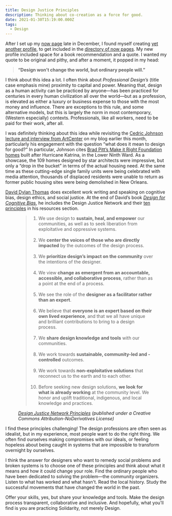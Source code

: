 ```yaml
---
title: Design Justice Principles
description: Thinking about co-creation as a force for good.
date: 2021-01-30T15:19:00.000Z
tags:
  - Design
---
```


After I set up my [now page](/now/) late in December, I found myself creating [yet another profile](https://nownownow.com/p/Mu02), to get included in the [directory of now pages](https://nownownow.com/). My new profile included space for a book recommendation and a quote. I wanted my quote to be original and pithy, and after a moment, it popped in my head:

<blockquote><strong>“Design won’t change the world, but ordinary people will.”</strong></blockquote>

I think about this idea a lot. I often think about <em>Professional Design’s</em> (title case emphasis mine) proximity to capital and power. Meaning that, design as a human activity can be practiced by anyone&mdash;has been practiced for centuries in every human civilization all over the world&mdash;but as a profession, is elevated as either a luxury or business expense to those with the most money and influence. There are exceptions to this rule, and some alternative models, but this is largely the norm in most contemporary, (Western especially) contexts. Professionals, like all workers, need to be paid for their work, after all.

I was definitely thinking about this idea while revisiting the [Cedric Johnson lecture and interview from ArtCenter](/posts/2021-cedric-johnson-policing-education-inequality.html) on my blog earlier this month, particularly his engagement with the question “what does it mean to design for good?” In particular, Johnson cites [Brad Pitt’s Make it Right Foundation homes](https://www.architecturaldigest.com/story/brad-pitt-make-it-right-foundation-new-orleans-katrina-lawsuit) built after Hurricane Katrina, in the Lower Ninth Ward. As a showcase, the 109 homes designed by star architects were impressive, but only a “drop in the bucket” in terms of the actual housing need. At the same time as these cutting-edge single family units were being celebrated with media attention, thousands of displaced residents were unable to return as former public housing sites were being demolished in New Orleans.

[David Dylan Thomas](https://www.daviddylanthomas.com/) does excellent work writing and speaking on cognitive bias, design ethics, and social justice. At the end of David’s book [<i>Design for Cognitive Bias</i>](https://abookapart.com/products/design-for-cognitive-bias), he includes the Design Justice Network and their [ten principles](https://designjustice.org/read-the-principles) in his resources section.

<figure>
    <blockquote cite="https://designjustice.org/read-the-principles">
   <ol>
   
   <li>We use design to <strong>sustain, heal, and empower</strong> our communities, as well as to seek liberation from exploitative and oppressive systems.<br/>&nbsp;</li>
   
   <li>We <strong>center the voices of those who are directly impacted</strong> by the outcomes of the design process.<br/>&nbsp;</li>
   
   <li>We <strong>prioritize design’s impact on the community</strong> over the intentions of the designer.<br/>&nbsp;</li>
   
   <li>We view <strong>change as emergent from an accountable, accessible, and collaborative process</strong>, rather than as a point at the end of a process.<br/>&nbsp;</li>
   
   <li>We see the role of the <strong>designer as a facilitator rather than an expert</strong>.<br/>&nbsp;</li>
   
   <li>We believe that <strong>everyone is an expert based on their own lived experience</strong>, and that we all have unique and brilliant contributions to bring to a design process.<br/>&nbsp;</li>
   
   <li>We <strong>share design knowledge and tools</strong> with our communities.<br/>&nbsp;</li>
   
   <li>We work towards <strong>sustainable, community-led and -controlled</strong> outcomes.<br/>&nbsp;</li>

   <li>We work towards <strong>non-exploitative solutions</strong> that reconnect us to the earth and to each other.<br/>&nbsp;</li>
   
   <li>Before seeking new design solutions, <strong>we look for what is already working</strong> at the community level. We honor and uplift traditional, indigenous, and local knowledge and practices.</li>
   </ol>
       </blockquote>
    <figcaption><cite><a href="https://designjustice.org/read-the-principles">Design Justice Network Principles</a> (published under a Creative Commons Attribution-NoDerivatives License)</cite></figcaption>
</figure>

I find these principles challenging! The design professions are often seen as idealist, but in my experience, most people want to do the right thing. We often find ourselves making compromises with our ideals, or feeling hopeless about being caught in systems that are impossible to transform overnight by ourselves.

I think the answer for designers who want to remedy social problems and broken systems is to choose one of these principles and think about what it means and how it could change your role. Find the ordinary people who have been dedicated to solving the problem&mdash;the community organizers. Listen to what has worked and what hasn't. Read the local history. Study the successful movements that have changed the world in the past. 

Offer your skills, yes, but share your knowledge and tools. Make the design process transparent, collaborative and inclusive. And hopefully, what you’ll find is you are practicing Solidarity, not merely Design.



